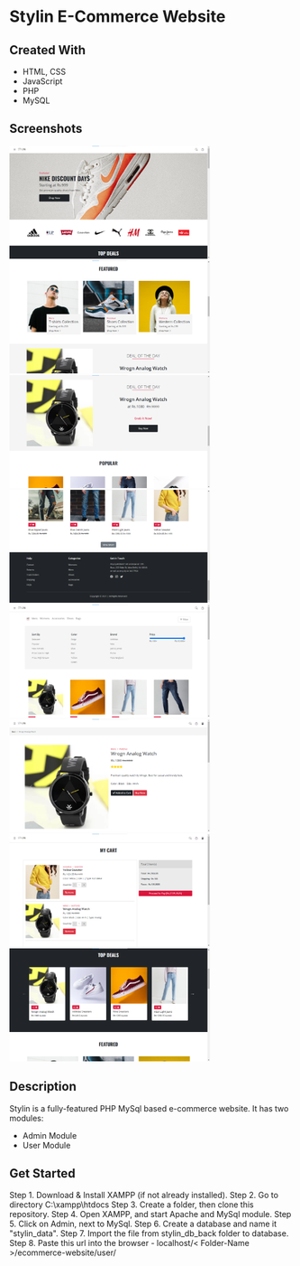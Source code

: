 # Stylin E-Commerce Website

## Created With

- HTML, CSS
- JavaScript
- PHP
- MySQL

## Screenshots
<p>
<img src="project_images/ecom project (1).png" height=200/>
<img src="project_images/ecom project (2).png" height=200/>
<img src="project_images/ecom project (3).png" height=200/>
<img src="project_images/ecom project (4).png" height=200/>
<img src="project_images/ecom project (5).png" height=200/>
<img src="project_images/ecom project (6).png" height=200/>
<img src="project_images/ecom project (7).png" height=200/>
<img src="project_images/ecom project (8).png" height=200/>
</p>

## Description

Stylin is a fully-featured PHP MySql based e-commerce website. 
It has two modules:
- Admin Module
- User Module

## Get Started

Step 1. Download & Install XAMPP (if not already installed).
Step 2. Go to directory C:\xampp\htdocs
Step 3. Create a folder, then clone this repository.
Step 4. Open XAMPP, and start Apache and MySql module.
Step 5. Click on Admin, next to MySql.
Step 6. Create a database and name it "stylin_data".
Step 7. Import the file from stylin_db_back folder to database.
Step 8. Paste this url into the browser - localhost/< Folder-Name >/ecommerce-website/user/